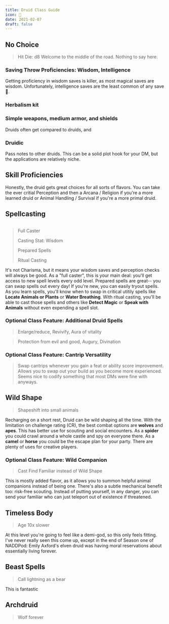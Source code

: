 ```yaml
---
title: Druid Class Guide
icon: 🌳
date: 2021-02-07
draft: false
---
```


## No Choice
> Hit Die: d8
Welcome to the middle of the road. Nothing to say here.

### Saving Throw Proficiencies: Wisdom, Intelligence
Getting proficiency in wisdom saves is killer, as most magical saves are wisdom.
Unfortunately, intelligence saves are the least common of any save 😬.

### Herbalism kit


### Simple weapons, medium armor, and shields
Druids often get compared to druids, and
### Druidic
Pass notes to other druids. This can be a solid plot hook for your DM, but the applications are
relatively niche.
## Skill Proficiencies
Honestly, the druid gets great choices for all sorts of flavors. You can take the ever critial
Perception and then a Arcana / Religion if you're a more learned druid or Animal Handling /
Survival if you're a more primal druid.

## Spellcasting
```rating-4
```
> Full Caster
>
> Casting Stat: Wisdom
>
> Prepared Spells
>
> Ritual Casting

It's not Charisma, but it means your wisdom saves and perception checks will always be good.
As a "full caster", this is your main deal: you'll get access to new spell levels every odd level.
Prepared spells are great-- you can swap spells out every day! If you're new, you can easily tryout
spells. As you learn spells, you'll know when to swap in critical utitily spells like **Locate
Animals or Plants** or **Water Breathing**. With ritual casting, you'll be able to cast those spells
and others like **Detect Magic** or **Speak with Animals** without even expending a spell slot.
### Optional Class Feature: Additional Druid Spells
> Enlarge/reduce, Revivify, Aura of vitality

> Protection from evil and good, Augury, Divination
### Optional Class Feature: Cantrip Versatility
> Swap cantrips whenever you gain a feat or ability score improvement.
Allows you to swap out your build as you become more experienced. Seems nice to codify something
that most DMs were fine with anyways.
## Wild Shape
> Shapeshift into small animals

Recharging on a short rest, Druid can be wild shaping all the time. With the limitation on
challenge rating (CR), the best combat options are **wolves** and **apes**. This has better use for
scouting and social encounters. As a **spider** you could crawl around a whole castle and spy on
everyone there. As a **camel** or **horse** you could be the escape plan for your party. There are
plenty of uses for creative players.

### Optional Class Feature: Wild Companion
> Cast Find Familiar instead of Wild Shape

This is mostly added flavor, as it allows you to summon helpful animal companions instead of being
one. There's also a subtle mechanical benefit too: risk-free scouting. Instead of putting yourself,
in any danger, you can send your familiar who can just teleport out of existence if threatened.
## Timeless Body
> Age 10x slower

At this level you're going to feel like a demi-god, so this only feels fitting. I've never really
seen this come up, except in the end of Season one of NADDPod: Emily Axford's elven druid was
having moral reservations about essentially living forever.
## Beast Spells
> Call lightning as a bear

This is fantastic
## Archdruid
> Wolf forever
